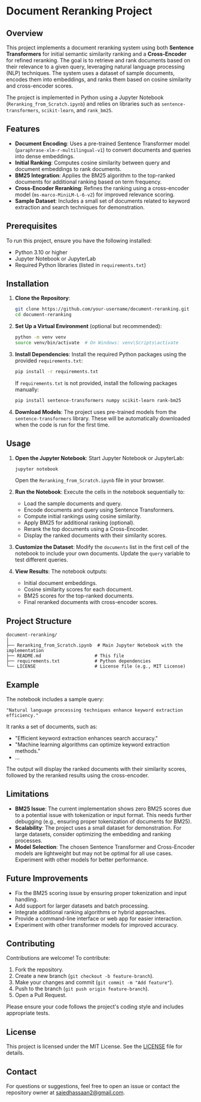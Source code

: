# Document Reranking Project

## Overview
This project implements a document reranking system using both **Sentence Transformers** for initial semantic similarity ranking and a **Cross-Encoder** for refined reranking. The goal is to retrieve and rank documents based on their relevance to a given query, leveraging natural language processing (NLP) techniques. The system uses a dataset of sample documents, encodes them into embeddings, and ranks them based on cosine similarity and cross-encoder scores.

The project is implemented in Python using a Jupyter Notebook (`Reranking_from_Scratch.ipynb`) and relies on libraries such as `sentence-transformers`, `scikit-learn`, and `rank_bm25`.

## Features
- **Document Encoding**: Uses a pre-trained Sentence Transformer model (`paraphrase-xlm-r-multilingual-v1`) to convert documents and queries into dense embeddings.
- **Initial Ranking**: Computes cosine similarity between query and document embeddings to rank documents.
- **BM25 Integration**: Applies the BM25 algorithm to the top-ranked documents for additional ranking based on term frequency.
- **Cross-Encoder Reranking**: Refines the ranking using a cross-encoder model (`ms-marco-MiniLM-L-6-v2`) for improved relevance scoring.
- **Sample Dataset**: Includes a small set of documents related to keyword extraction and search techniques for demonstration.

## Prerequisites
To run this project, ensure you have the following installed:
- Python 3.10 or higher
- Jupyter Notebook or JupyterLab
- Required Python libraries (listed in `requirements.txt`)

## Installation
1. **Clone the Repository**:
   ```bash
   git clone https://github.com/your-username/document-reranking.git
   cd document-reranking
   ```

2. **Set Up a Virtual Environment** (optional but recommended):
   ```bash
   python -m venv venv
   source venv/bin/activate  # On Windows: venv\Scripts\activate
   ```

3. **Install Dependencies**:
   Install the required Python packages using the provided `requirements.txt`:
   ```bash
   pip install -r requirements.txt
   ```

   If `requirements.txt` is not provided, install the following packages manually:
   ```bash
   pip install sentence-transformers numpy scikit-learn rank-bm25
   ```

4. **Download Models**:
   The project uses pre-trained models from the `sentence-transformers` library. These will be automatically downloaded when the code is run for the first time.

## Usage
1. **Open the Jupyter Notebook**:
   Start Jupyter Notebook or JupyterLab:
   ```bash
   jupyter notebook
   ```
   Open the `Reranking_from_Scratch.ipynb` file in your browser.

2. **Run the Notebook**:
   Execute the cells in the notebook sequentially to:
   - Load the sample documents and query.
   - Encode documents and query using Sentence Transformers.
   - Compute initial rankings using cosine similarity.
   - Apply BM25 for additional ranking (optional).
   - Rerank the top documents using a Cross-Encoder.
   - Display the ranked documents with their similarity scores.

3. **Customize the Dataset**:
   Modify the `documents` list in the first cell of the notebook to include your own documents. Update the `query` variable to test different queries.

4. **View Results**:
   The notebook outputs:
   - Initial document embeddings.
   - Cosine similarity scores for each document.
   - BM25 scores for the top-ranked documents.
   - Final reranked documents with cross-encoder scores.

## Project Structure
```
document-reranking/
│
├── Reranking_from_Scratch.ipynb  # Main Jupyter Notebook with the implementation
├── README.md                    # This file
├── requirements.txt             # Python dependencies
└── LICENSE                      # License file (e.g., MIT License)
```

## Example
The notebook includes a sample query:
```
"Natural language processing techniques enhance keyword extraction efficiency."
```
It ranks a set of documents, such as:
- "Efficient keyword extraction enhances search accuracy."
- "Machine learning algorithms can optimize keyword extraction methods."
- ...

The output will display the ranked documents with their similarity scores, followed by the reranked results using the cross-encoder.

## Limitations
- **BM25 Issue**: The current implementation shows zero BM25 scores due to a potential issue with tokenization or input format. This needs further debugging (e.g., ensuring proper tokenization of documents for BM25).
- **Scalability**: The project uses a small dataset for demonstration. For large datasets, consider optimizing the embedding and ranking processes.
- **Model Selection**: The chosen Sentence Transformer and Cross-Encoder models are lightweight but may not be optimal for all use cases. Experiment with other models for better performance.

## Future Improvements
- Fix the BM25 scoring issue by ensuring proper tokenization and input handling.
- Add support for larger datasets and batch processing.
- Integrate additional ranking algorithms or hybrid approaches.
- Provide a command-line interface or web app for easier interaction.
- Experiment with other transformer models for improved accuracy.

## Contributing
Contributions are welcome! To contribute:
1. Fork the repository.
2. Create a new branch (`git checkout -b feature-branch`).
3. Make your changes and commit (`git commit -m "Add feature"`).
4. Push to the branch (`git push origin feature-branch`).
5. Open a Pull Request.

Please ensure your code follows the project's coding style and includes appropriate tests.

## License
This project is licensed under the MIT License. See the [LICENSE](LICENSE) file for details.

## Contact
For questions or suggestions, feel free to open an issue or contact the repository owner at [saiedhassaan2@gmail.com](mailto:your-email@example.com).
